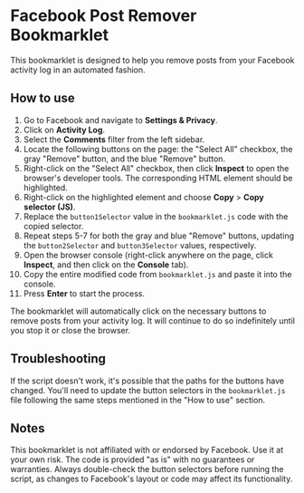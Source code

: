 # Facebook Post Remover Bookmarklet

This bookmarklet is designed to help you remove posts from your Facebook activity log in an automated fashion.

## How to use

1. Go to Facebook and navigate to **Settings & Privacy**.
2. Click on **Activity Log**.
3. Select the **Comments** filter from the left sidebar.
4. Locate the following buttons on the page: the "Select All" checkbox, the gray "Remove" button, and the blue "Remove" button.
5. Right-click on the "Select All" checkbox, then click **Inspect** to open the browser's developer tools. The corresponding HTML element should be highlighted.
6. Right-click on the highlighted element and choose **Copy** > **Copy selector (JS)**.
7. Replace the `button1Selector` value in the `bookmarklet.js` code with the copied selector.
8. Repeat steps 5-7 for both the gray and blue "Remove" buttons, updating the `button2Selector` and `button3Selector` values, respectively.
9. Open the browser console (right-click anywhere on the page, click **Inspect**, and then click on the **Console** tab).
10. Copy the entire modified code from `bookmarklet.js` and paste it into the console.
11. Press **Enter** to start the process.

The bookmarklet will automatically click on the necessary buttons to remove posts from your activity log. It will continue to do so indefinitely until you stop it or close the browser.

## Troubleshooting

If the script doesn't work, it's possible that the paths for the buttons have changed. You'll need to update the button selectors in the `bookmarklet.js` file following the same steps mentioned in the "How to use" section.

## Notes

This bookmarklet is not affiliated with or endorsed by Facebook. Use it at your own risk. The code is provided "as is" with no guarantees or warranties. Always double-check the button selectors before running the script, as changes to Facebook's layout or code may affect its functionality.

